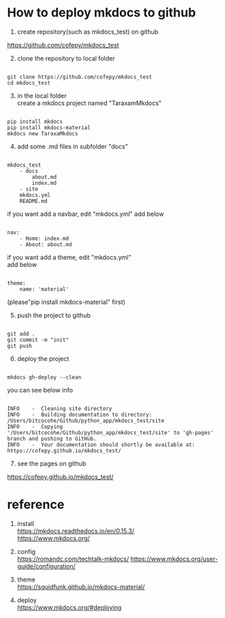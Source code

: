 # How to deploy mkdocs to github  


1. create repository(such as mkdocs_test) on github  

https://github.com/cofepy/mkdocs_test  

2. clone the repository to local folder
<pre><code>
git clone https://github.com/cofepy/mkdocs_test
cd mkdocs_test
</pre></code>

3. in the local folder  
create a mkdocs project named "TaraxamMkdocs"  

<pre><code>
pip install mkdocs
pip install mkdocs-material
mkdocs new TaraxaMkdocs
</pre></code>

4. add some .md files in subfolder "docs"
<pre><code>
mkdocs_test
    - docs
        about.md
        index.md
    - site
    mkdocs.yml
    README.md
</pre></code>
if you want add a navbar, edit "mkdocs.yml"
add below
<pre><code>
nav:
    - Home: index.md
    - About: about.md
</pre></code>

if you want add a theme, edit "mkdocs.yml"  
add below  
<pre><code>
theme: 
    name: 'material'
</pre></code>

(please"pip install mkdocs-material" first)  

5. push the project to github
<pre><code>
git add .
git commit -m "init"
git push
</pre></code>

6. deploy the project
<pre><code>
mkdocs gh-deploy --clean
</pre></code>
you can see below info

<pre><code>
INFO    -  Cleaning site directory 
INFO    -  Building documentation to directory: /Users/bitcocohe/Github/python_app/mkdocs_test/site 
INFO    -  Copying '/Users/bitcocohe/Github/python_app/mkdocs_test/site' to 'gh-pages' branch and pushing to GitHub. 
INFO    -  Your documentation should shortly be available at: https://cofepy.github.io/mkdocs_test/ 
</pre></code>

7. see the pages on github  

https://cofepy.github.io/mkdocs_test/  

# reference

1. install  
https://mkdocs.readthedocs.io/en/0.15.3/  
https://www.mkdocs.org/  

2. config  
https://romandc.com/techtalk-mkdocs/
https://www.mkdocs.org/user-guide/configuration/

3. theme  
https://squidfunk.github.io/mkdocs-material/  

4. deploy  
https://www.mkdocs.org/#deploying